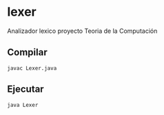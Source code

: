 # lexer

Analizador lexico proyecto Teoria de la Computación

## Compilar

``
	javac Lexer.java
``

## Ejecutar

``
	java Lexer
``
